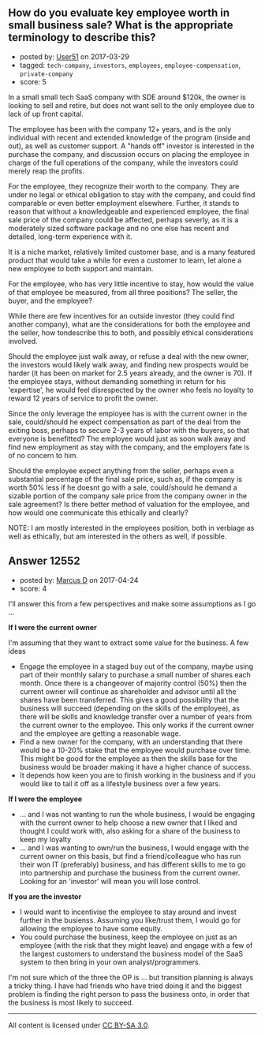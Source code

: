 ## How do you evaluate key employee worth in small business sale? What is the appropriate terminology to describe this?

- posted by: [User51](https://stackexchange.com/users/5218565/user51) on 2017-03-29
- tagged: `tech-company`, `investors`, `employees`, `employee-compensation`, `private-company`
- score: 5

In a small small tech SaaS company with SDE around $120k, the owner is looking to sell and retire, but does not want sell to the only employee due to lack of up front capital.

The employee has been with the company 12+ years, and is the only individual with recent and extended knowledge of the program (inside and out), as well as customer support.  A "hands off" investor is interested in the purchase the company, and discussion occurs on placing the employee in charge of the full operations of the company, while the investors could merely reap the profits.

For the employee, they recognize their worth to the company.  They are under no legal or ethical obligation to stay with the company, and could find comparable or even better employment elsewhere.  Further, it stands to reason that without a knowledgeable and experienced employee, the final sale price of the company could be affected, perhaps severly, as it is a moderately sized software package and no one else has recent and detailed, long-term experience with it.

It is a niche market, relatively limited customer base, and is a many featured product that would take a while for even a customer to learn, let alone a new employee to both support and maintain.

For the employee, who has very little incentive to stay, how would the value of that employee be measured, from all three positions?  The seller, the buyer, and the employee?

While there are few incentives for an outside investor (they could find another company), what are the considerations for both the employee and the seller, how tondescribe this to both, and possibly ethical considerations involved.

Should the employee just walk away, or refuse a deal with the new owner, the investors would likely walk away, and finding new prospects would be harder (it has been on market for 2.5 years already, and the owner is 70).  If the employee stays, without demanding something in return for his 'expertise', he would feel disrespected by the owner who feels no loyalty to reward 12 years of service to profit the owner.

Since the only leverage the employee has is with the current owner in the sale, could/should he expect compensation as part of the deal from the exiting boss, perhaps to secure 2-3 years of labor with the buyers, so that everyone is benefitted? The employee would just as soon walk away and find new employment as stay with the company, and the employers fate is of no concern to him.

Should the employee expect anything from the seller, perhaps even a substantial percentage of the final sale price, such as, if the company is worth 50% less if he doesnt go with a sale, could/should he demand a sizable portion of the company sale price from the company owner in the sale agreement?  Is there better method of valuation for the employee, and how would one communicate this ethically and clearly?

NOTE:  I am mostly interested in the employees position, both in verbiage as well as ethically, but am interested in the others as well, if possible.



## Answer 12552

- posted by: [Marcus D](https://stackexchange.com/users/258531/marcus-d) on 2017-04-24
- score: 4

I'll answer this from a few perspectives and make some assumptions as I go ... 

**If I were the current owner**

I'm assuming that they want to extract some value for the business. A few ideas

 - Engage the employee in a staged buy out of the company, maybe using part of their monthly salary to purchase a small number of shares each month. Once there is a changeover of majority control (50%) then the current owner will continue as shareholder and advisor until all the shares have been transferred. This gives a good possibility that the business will succeed (depending on the skills of the employee), as there will be skills and knowledge transfer over a number of years from the current owner to the employee. This only works if the current owner and the employee are getting a reasonable wage.
 - Find a new owner for the company, with an understanding that there would be a 10-20% stake that the employee would purchase over time. This might be good for the employee as then the skills base for the business would be broader making it have a higher chance of success.
 - It depends how keen you are to finish working in the business and if you would like to tail it off as a lifestyle business over a few years.

**If I were the employee**

 - ... and I was not wanting to run the whole business, I would be engaging with the current owner to help choose a new owner that I liked and thought I could work with, also asking for a share of the business to keep my loyalty
 - ... and I was wanting to own/run the business, I would engage with the current owner on this basis, but find a friend/colleague who has run their won IT (preferably) business, and has different skills to me to go into partnership and purchase the business from the current owner. Looking for an 'investor' will mean you will lose control.

**If you are the investor**

 - I would want to incentivise the employee to stay around and invest further in the busienss. Assuming you like/trust them, I would go for allowing the employee to have some equity.
 - You could purchase the business, keep the employee on just as an employee (with the risk that they might leave) and engage with a few of the largest customers to understand the business model of the SaaS system to then bring in your own analyst/programmers.

I'm not sure which of the three the OP is ... but transition planning is always a tricky thing. I have had friends who have tried doing it and the biggest problem is finding the right person to pass the business onto, in order that the business is most likely to succeed.



---

All content is licensed under [CC BY-SA 3.0](https://creativecommons.org/licenses/by-sa/3.0/).
